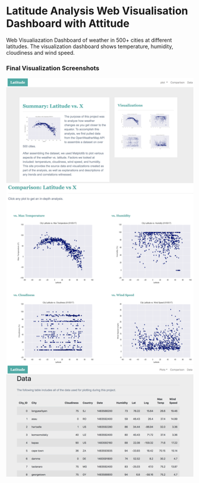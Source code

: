 # Latitude Analysis Web Visualisation Dashboard with Attitude

Web Visualiazation Dashboard of weather in 500+ cities at different latitudes. The visualization dashboard shows temperature, humidity, cloudiness and wind speed. 

### Final Visualization Screenshots
![09_Summary](Images/README/09_Summary.png)\
![09_Comparison](Images/README/09_Comparison.png)\
![09_Data](Images/README/09_Data.png)
